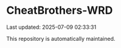 # CheatBrothers-WRD

Last updated: 2025-07-09 02:33:31

This repository is automatically maintained.
